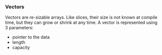 ### Vectors

Vectors are re-sizable arrays. Like slices, their size is not known at compile time, but they can grow or shrink at any time. A vector is represented using 3 parameters:

- pointer to the data
- length
- capacity

